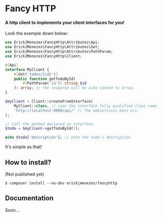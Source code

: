 # Fancy HTTP
#### A http client to implements your client interfaces for you! 

Look the example down below:
~~~php
use ErickJMenezes\FancyHttp\Attributes\Api;
use ErickJMenezes\FancyHttp\Attributes\Get;
use ErickJMenezes\FancyHttp\Attributes\PathParam;
use ErickJMenezes\FancyHttp\Client;

#[Api]
interface MyClient {
    #[Get('todos/{id}')]
    public function getTodoById(
        #[PathParam('id')] string $id
    ): array; // the response will be auto casted to array.
}

$myClient = Client::createFromInterface(
    MyClient::class, // uses the interface fully qualified class name.
    'http://localhost:9000/api/' // The webservices base uri.
);

// Call the method declared in interface.
$todo = $myClient->getTodoById(1);

echo $todo['description']; // echo the todo's description
~~~
It's simple as that!

## How to install?
(Not published yet)
~~~shell
$ composer install --no-dev erickjmenezes/fancyhttp
~~~

## Documentation
Soon...